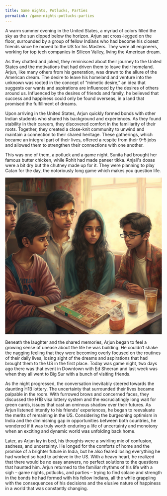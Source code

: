 ```yaml
---
title: Game nights, Potlucks, Parties
permalink: /game-nights-potlucks-parties
---
```


A warm summer evening in the United States, a myriad of colors filled the sky as the sun dipped below the horizon. Arjun sat cross-legged on the floor, surrounded by a group of fellow Indians who had become his closest friends since he moved to the US for his Masters. They were all engineers, working for top tech companies in Silicon Valley, living the American dream.

As they chatted and joked, they reminisced about their journey to the United States and the motivations that had driven them to leave their homeland. Arjun, like many others from his generation, was drawn to the allure of the American dream. The desire to leave his homeland and venture into the unknown was rooted in the concept of “mimetic desire,” an idea that suggests our wants and aspirations are influenced by the desires of others around us. Influenced by the desires of friends and family, he believed that success and happiness could only be found overseas, in a land that promised the fulfillment of dreams.

Upon arriving in the United States, Arjun quickly formed bonds with other Indian students who shared his background and experiences. As they found stability in their careers, they discovered comfort in the familiarity of their roots. Together, they created a close-knit community to unwind and maintain a connection to their shared heritage. These gatherings, which became an integral part of their lives, offered a respite from their 9-5 jobs and allowed them to strengthen their connections with one another.

This was one of them, a potluck and a game night. Sunita had brought her famous butter chicken, while Rohit had made paneer tikka. Anjali's dosas were a bit dry but the chutney made up for it. They were planning to play Catan for the day, the notoriously long game which makes you question life.

![](../images/game-nights-potlucks-parties.png)


Beneath the laughter and the shared memories, Arjun began to feel a growing sense of unease about the life he was building. He couldn’t shake the nagging feeling that they were becoming overly focused on the routines of their daily lives, losing sight of the dreams and aspirations that had brought them to the US in the first place. Today was game night, two days ago there was that event in Downtown with Ed Sheeran and last week was when they all went to Big Sur with a bunch of visiting friends. 

As the night progressed, the conversation inevitably steered towards the daunting H1B lottery. The uncertainty that surrounded their lives became palpable in the room. With furrowed brows and concerned faces, they discussed the H1B visa lottery system and the excruciatingly long wait for green cards, issues that cast an ominous shadow over their futures. As Arjun listened intently to his friends' experiences, he began to reevaluate the merits of remaining in the US. Considering the burgeoning optimism in India and the diminishing gap in opportunities between both countries, he wondered if it was truly worth enduring a life of uncertainty and monotony when an exciting and dynamic world was unfolding back home.

Later, as Arjun lay in bed, his thoughts were a swirling mix of confusion, sadness, and uncertainty. He longed for the comforts of home and the promise of a brighter future in India, but he also feared losing everything he had worked so hard to achieve in the US. With a heavy heart, he realized that there would be no easy answers, no perfect solutions to the questions that haunted him. Arjun returned to the familiar rhythms of his life with a sigh – game nights, potlucks, and parties – trying to find solace and strength in the bonds he had formed with his fellow Indians, all the while grappling with the consequences of his decisions and the elusive nature of happiness in a world that was constantly changing.
